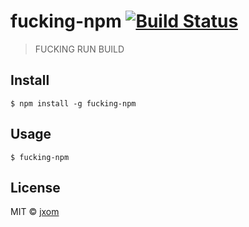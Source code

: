 # fucking-npm [![Build Status](https://travis-ci.org/jxom/fucking-npm.svg?branch=master)](https://travis-ci.org/jxom/fucking-npm)

> FUCKING RUN BUILD


## Install

```
$ npm install -g fucking-npm
```


## Usage

```
$ fucking-npm
```


## License

MIT © [jxom](http://jxom.io)
